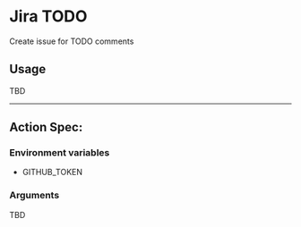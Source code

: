 # Jira TODO
Create issue for TODO comments

## Usage

TBD

----
## Action Spec:

### Environment variables
- GITHUB_TOKEN

### Arguments

TBD
